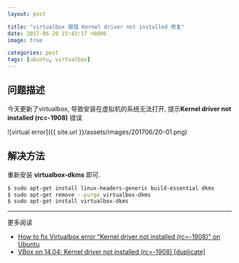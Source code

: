 ```yaml
---
layout: post

title: "virtualbox 报错 Kernel driver not installed 修复"
date: 2017-06-20 15:43:17 +0800
image: true

categories: post
tags: [ubuntu, virtualbox]
---
```

## 问题描述
今天更新了virtualbox, 导致安装在虚拟机的系统无法打开, 提示**Kernel driver not installed (rc=-1908)** 错误

![virtual error]({{ site.url }}/assets/images/201706/20-01.png)

## 解决方法

重新安装 **virtualbox-dkms** 即可.

```bash
$ sudo apt-get install linux-headers-generic build-essential dkms
$ sudo apt-get remove --purge virtualbox-dkms
$ sudo apt-get install virtualbox-dkms
```

---
更多阅读
- [How to fix Virtualbox error “Kernel driver not installed (rc=-1908)” on Ubuntu](http://www.binarytides.com/fix-vbox-kernel-driver-error/)
- [VBox on 14.04: Kernel driver not installed (rc=-1908) \[duplicate\]](https://askubuntu.com/questions/498900/vbox-on-14-04-kernel-driver-not-installed-rc-1908)
